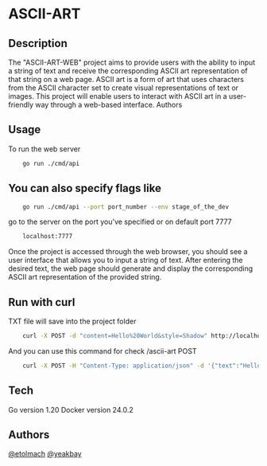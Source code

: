 # ASCII-ART 

## Description

The "ASCII-ART-WEB" project aims to provide users with the ability to input a string of text and receive the corresponding ASCII art representation of that string on a web page. ASCII art is a form of art that uses characters from the ASCII character set to create visual representations of text or images. This project will enable users to interact with ASCII art in a user-friendly way through a web-based interface.
Authors

## Usage
To run the web server
```bash
    go run ./cmd/api
```
## You can also specify flags like
```bash
    go run ./cmd/api --port port_number --env stage_of_the_dev
```
go to the server on the port you've specified or on default port 7777
```bash
    localhost:7777
```


Once the project is accessed through the web browser, you should see a user interface that allows you to input a string of text. After entering the desired text, the web page should generate and display the corresponding ASCII art representation of the provided string.

## Run with curl
TXT file will save into the project folder
```bash
    curl -X POST -d "content=Hello%20World&style=Shadow" http://localhost:7777/save


```
And you can use this command for check /ascii-art POST

```bash
    curl -X POST -H "Content-Type: application/json" -d '{"text":"Hello World"}' http://localhost:7777/ascii-art?style=Standard
```

## Tech
Go version 1.20
Docker version 24.0.2

## Authors
[@etolmach](https://01.alem.school/git/etolmach)
[@yeakbay](https://01.alem.school/git/yeakbay)
